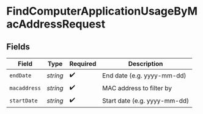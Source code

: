 # FindComputerApplicationUsageByMacAddressRequest


## Fields

| Field                        | Type                         | Required                     | Description                  |
| ---------------------------- | ---------------------------- | ---------------------------- | ---------------------------- |
| `endDate`                    | *string*                     | :heavy_check_mark:           | End date (e.g. yyyy-mm-dd)   |
| `macaddress`                 | *string*                     | :heavy_check_mark:           | MAC address to filter by     |
| `startDate`                  | *string*                     | :heavy_check_mark:           | Start date (e.g. yyyy-mm-dd) |